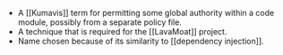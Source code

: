 - A [[Kumavis]] term for permitting some global authority within a code module, possibly from a separate policy file.
- A technique that is required for the [[LavaMoat]] project.
- Name chosen because of its similarity to [[dependency injection]].
